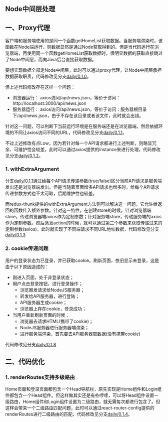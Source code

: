 Node中间层处理
---

## 一、Proxy代理

客户端和服务端使用的是同一个函数getHomeList获取数据。当服务端渲染时，该函数在Node端运行，则数据显然是通过Node获取得到的。但是当代码运行在浏览器端，再使用同一个函数getHomeList获取数据时，很明显数据的获取直接跳过了Node中间层，而向Java后台直接获取数据。

要想实现数据全部走Node中间层，此时可以通过proxy代理，让Node中间层承担数据获取职责，代码修改见分支[daily/0.1.0](https://github.com/Bian2017/ReactSSR/commit/82d16a55a23cf20148beae1916602ea3fb9e7662)。

但上述代码修改存在这样一个问题：

+ 浏览器运行： axios访问/api/news.json，等价于访问：http://localhost:3000/api/news.json
+ 服务器运行： axios访问/api/news.json，等价于访问：服务器根目录下/api/news.json，由于不存在该目录或者该文件，此时就会出错。

针对这一问题，可以判断下当前运行环境是在服务端还是在浏览器端，然后依据环境的不同让axios访问不同的URL，代码修改见分支[daily/0.1.1](https://github.com/Bian2017/ReactSSR/commit/65a9b8509c40c0895ee9d7284d33d85b54cc27d6)。

不过上述修改有点Low，因为若针对每一个API请求都进行上述判断，则略显冗余、可维护性会较差。此时可以通过axios提供的instance来进行处理，代码修改见分支[daily/0.1.2](https://github.com/Bian2017/ReactSSR/commit/1d05358173d26cbfd046e3f4bb41ca5a53161082)。

### 1. withExtraArgument

分支[daily/0.1.1](https://github.com/Bian2017/ReactSSR/commit/1d05358173d26cbfd046e3f4bb41ca5a53161082)通过给每个API请求传递参数(true/false)区分当前API请求是服务端发出还是浏览器端发出。但是当随着页面增多API请求也增多时，给每个API请求传递参数方式也不太可取，后期维护性也较差。

而redux-thunk提供的withExtraArgument方法则可以解决这一问题，它允许给返回的函数传入额外参数。针对这一特性，在创建store的时候，针对浏览器端store，传递浏览器端axios作为定制参数；针对服务端store，传递服务端的axios作为定制参数。然后派发action的时候，就可以通过第三个参数来获取传递过来的定制参数(axios)，此时就实现了不同端请求不同URL地址数据，代码修改见分支[daily/0.1.3](https://github.com/Bian2017/ReactSSR/commit/cd5aaa13f19530bc13dad03ac10fcda6bf58ad6e)

### 2. cookie传递问题

用户的登录状态为已登录，并已获取cookie。刷新页面，依旧显示未登录，这是由于以下原因造成的：

+ 刚进入页面，处于非登录状态；
+ 用户点击登录按钮，进行登录操作；
  + 浏览器发请求给NodeJS服务器；
  + 转发给API服务器，进行登陆；
  + API服务器生成cookie；
  + 浏览器上存在cookie，登录成功；
+ 当用户重新刷新页面的时候：
  + 浏览器去请求HTML(携带了cookie)；
  + NodeJS服务器进行服务器端渲染；
  + 进行服务端渲染，首先要去API服务器取数据(没有携带cookie)

代码修改见分支[daily/0.1.8](https://github.com/Bian2017/ReactSSR/commit/e1d89493da643150439520a2287c37aee1775760)

## 二、代码优化

### 1. renderRoutes支持多级路由

Home页面和登录页面都包含一个Head导航栏，原先实现是Home组件和Login组件都包含一个Head组件。但这样做其实还是有些啰嗦，可以将Head组件设置一级路由，Home组件和Login组件设置为二级路由，就无需每次都进行包含了。但这样会带来一个二级路由匹配问题，此时可以通过react-router-config提供的renderRoutes进行二级路由的匹配，代码修改见分支[daily/0.1.4](https://github.com/Bian2017/ReactSSR/commit/c30b3c757161d98826c9401aeaad642822c5ee11)。
